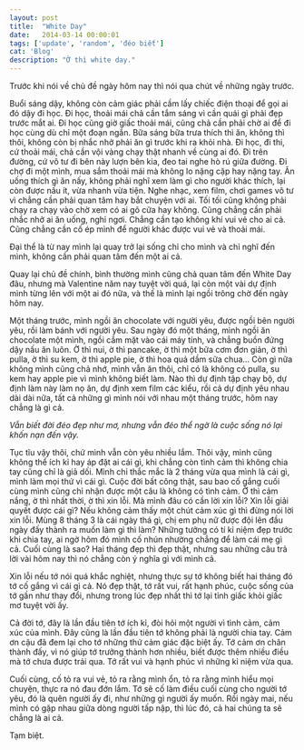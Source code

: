 ```yaml
---
layout: post
title:  "White Day"
date:   2014-03-14 00:00:01
tags: ['update', 'random', 'đéo biết']
cat: 'Blog'
description: "Ờ thì white day."
---
```


Trước khi nói về chủ đề ngày hôm nay thì nói qua chút về những ngày trước.

Buổi sáng dậy, không còn cảm giác phải cầm lấy chiếc điện thoại để gọi ai đó dậy đi học. Đi học, thoải mái chả cần tắm sáng vì cần quái gì phải đẹp trước mắt ai. Đi học cũng giờ giấc thoải mái, cũng chả cần phải chờ ai để đi học cùng dù chỉ một đoạn ngắn. Bữa sáng bữa trưa thích thì ăn, không thì thôi, không còn bị nhắc nhở phải ăn gì trước khi ra khỏi nhà. Đi học, đi thi, cứ thoải mái, chả cần vội vàng chạy thật nhanh về cùng ai đó. Đi trên đường, cứ vô tư đi bên này lượn bên kia, đeo tai nghe hò rú giữa đường. Đi chợ đi một mình, mua sắm thoải mái mà không lo nặng cặp hay nặng tay. Ăn uống thích gì ăn nấy, không phải nghĩ xem làm gì cho người khác thích, lại còn được nấu ít, vừa nhanh vừa tiện. Nghe nhạc, xem film, chơi games vô tư vì chẳng cần phải quan tâm hay bắt chuyện với ai. Tối tối cũng không phải chạy ra chạy vào chờ xem có ai gõ cữa hay không. Cũng chẳng cần phải nhắc nhở ai ăn uống, nghỉ ngơi. Chẳng cần tạo không khí vui vẻ cho ai cả. Cũng chẳng cần cố ép mình để người khác được vui vẻ và thoải mái.

Đại thể là từ nay mình lại quay trở lại sống chỉ cho mình và chỉ nghĩ đến mình, không cần phải quan tâm đến một ai cả.

Quay lại chủ đề chính, bình thường mình cũng chả quan tâm đến White Day đâu, nhưng mà Valentine năm nay tuyệt vời quá, lại còn một vài dự định mình từng lên với một ai đó nữa, và thế là mình lại ngồi trông chờ đến ngày hôm nay.

Một tháng trước, mình ngồi ăn chocolate với người yêu, được ngồi bên người yêu, rồi làm bánh với người yêu. Sau ngày đó một tháng, mình ngồi ăn chocolate một mình, ngồi cắm mặt vào cái máy tính, và chẳng buồn đứng dậy nấu ăn luôn. Ờ thì nui, ờ thì pancake, ờ thì một bữa cơm đơn giản, ờ thì pulla, ờ thì su kem, ờ thì apple pie, ờ thì hoa quả dầm sữa chua... Còn gì nữa không mình cũng chả nhớ, mình vẫn ăn thôi, chỉ có là không có pulla, su kem hay apple pie vì mình không biết làm. Nào thì dự định tập chạy bộ, dự định làm này làm nọ ăn, dự định xem film các kiểu, rồi cả dự định yêu nhau dài dài nữa, tất cả những gì mình nói với nhau một tháng trước, hôm nay chẳng là gì cả.

*Vẫn biết đời đéo đẹp như mơ, nhưng vẫn đéo thể ngờ là cuộc sống nó lại khốn nạn đến vậy.*

Tục tĩu vậy thôi, chứ mình vẫn còn yêu nhiều lắm. Thôi vậy, mình cũng không thể ích kỉ hay áp đặt ai cái gì, khi chẳng còn tình cảm thì không chia tay cũng chỉ là giả dối. Mình chỉ thắc mắc là 2 tháng vừa qua mình là cái gì, mình làm mọi thứ vì cái gì. Cuộc đời bất công thật, sau bao cố gắng cuối cùng mình cũng chỉ nhận được một câu là không có tình cảm. Ờ thì cảm nắng, ờ thì nhất thời, ờ thì xin lỗi. Mà mình đâu có cần lời xin lỗi? Xin lỗi giải quyết được cái gì? Nếu không cảm thấy một chút cảm xúc gì thì đừng nói lời xin lỗi. Mùng 8 tháng 3 là cái ngày thá gì, chị em phụ nữ được đội lên đầu ngày đấy thành ra muốn làm gì thì làm? Những tưởng có tí kỉ niệm đẹp trước khi chia tay, ai ngờ hôm đó mình cố nhún nhường chẳng để làm cái mẹ gì cả. Cuối cùng là sao? Hai tháng đẹp thì đẹp thật, nhưng sau những câu trả lời vài hôm nay thì nó chẳng còn ý nghĩa gì với mình cả.

Xin lỗi nếu tớ nói quá khắc nghiệt, nhưng thực sự tớ không biết hai tháng đó tớ cố gắng vì cái gì cả. Nó đẹp thật, tớ rất vui, rất hạnh phúc, cuộc sống của tớ gần như thay đổi, nhưng trong lúc đẹp nhất thì tớ lại tỉnh giấc khỏi giấc mơ tuyệt vời ấy.

Cả đời tớ, đây là lần đầu tiên tớ ích kỉ, đòi hỏi một người vì tình cảm, cảm xúc của mình. Đây cũng là lần đầu tiên tớ không phải là người chia tay. Cảm ơn cậu đã đem lại cho tớ những thứ cảm giác đặc biệt ấy. Tớ cảm ơn chân thành đấy, vì nó giúp tớ trưởng thành hơn nhiều, biết được thêm nhiều điều mà tớ chưa được trải qua. Tớ rất vui và hạnh phúc vì những kỉ niệm vừa qua.

Cuối cùng, cố tỏ ra vui vẻ, tỏ ra rằng mình ổn, tỏ ra rằng mình hiểu mọi chuyện, thực ra nó đau đớn lắm. Tớ sẽ cố làm điều cuối cùng cho người tớ yêu, đó là quên người ấy đi, như những gì người ấy muốn. Rồi ngày mai, nếu mình có gặp nhau giữa dòng người tấp nập, thì lúc đó, cả hai chúng ta sẽ chẳng là ai cả.

Tạm biệt.